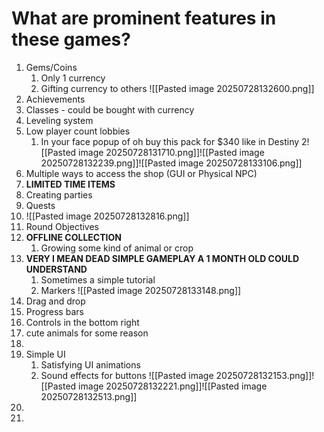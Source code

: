 # What are prominent features in these games?
1. Gems/Coins
	1. Only 1 currency
	2. Gifting currency to others
	   ![[Pasted image 20250728132600.png]]
2. Achievements 
3. Classes - could be bought with currency
4. Leveling system
5. Low player count lobbies
	1. In your face popup of oh buy this pack for $340 like in Destiny 2![[Pasted image 20250728131710.png]]![[Pasted image 20250728132239.png]]![[Pasted image 20250728133106.png]]
6. Multiple ways to access the shop (GUI or Physical NPC)
7. **LIMITED TIME ITEMS**
8. Creating parties
9. Quests
10. ![[Pasted image 20250728132816.png]]
11. Round Objectives
12. **OFFLINE COLLECTION**
	1. Growing some kind of animal or crop
13. **VERY I MEAN DEAD SIMPLE GAMEPLAY A 1 MONTH OLD COULD UNDERSTAND**
	1. Sometimes a simple tutorial
	2. Markers ![[Pasted image 20250728133148.png]]
14. Drag and drop
15. Progress bars
16. Controls in the bottom right
17. cute animals for some reason
18. 
19. Simple UI
	1. Satisfying UI animations
	2. Sound effects for buttons
	    ![[Pasted image 20250728132153.png]]![[Pasted image 20250728132221.png]]![[Pasted image 20250728132513.png]]
20. 
21. 